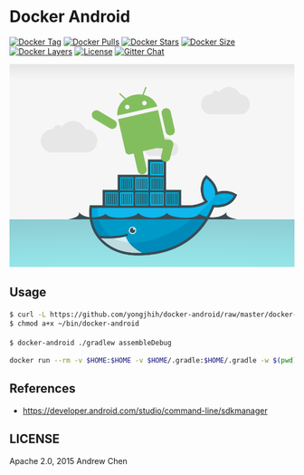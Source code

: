 # Docker Android

[![Docker Tag](https://img.shields.io/github/tag/yongjhih/docker-android.svg)](https://hub.docker.com/r/yongjhih/android/tags/)
[![Docker Pulls](https://img.shields.io/docker/pulls/yongjhih/android.svg)](https://hub.docker.com/r/yongjhih/android/)
[![Docker Stars](https://img.shields.io/docker/stars/yongjhih/android.svg)](https://hub.docker.com/r/yongjhih/android/)
[![Docker Size](https://img.shields.io/imagelayers/image-size/yongjhih/android/latest.svg)](https://imagelayers.io/?images=yongjhih/android:latest)
[![Docker Layers](https://img.shields.io/imagelayers/layers/yongjhih/android/latest.svg)](https://imagelayers.io/?images=yongjhih/android:latest)
[![License](https://img.shields.io/github/license/yongjhih/docker-android.svg)](https://github.com/yongjhih/docker-android/raw/master/LICENSE)
[![Gitter Chat](https://img.shields.io/gitter/room/yongjhih/docker-android.svg)](https://gitter.im/yongjhih/docker-android)

![](art/docker-android.png)

## Usage

```sh
$ curl -L https://github.com/yongjhih/docker-android/raw/master/docker-android > ~/bin/docker-android
$ chmod a+x ~/bin/docker-android

$ docker-android ./gradlew assembleDebug
```

```sh
docker run --rm -v $HOME:$HOME -v $HOME/.gradle:$HOME/.gradle -w $(pwd) -e uid=$UID -e user=$USER yongjhih/android ./gradlew assembleDebug
```

## References

* https://developer.android.com/studio/command-line/sdkmanager

## LICENSE

Apache 2.0, 2015 Andrew Chen
